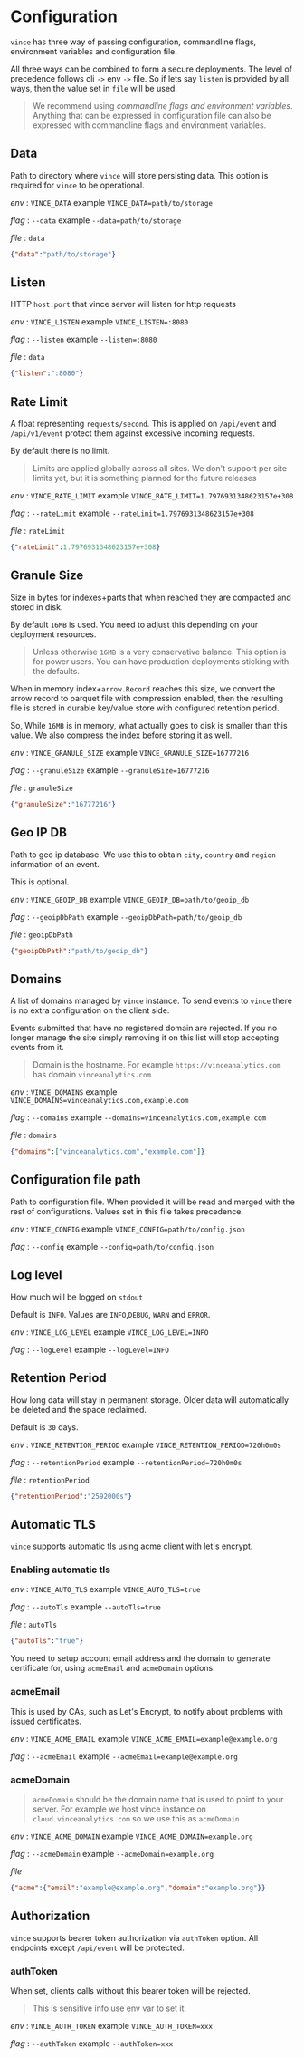 # Configuration

`vince` has three way of passing configuration, commandline flags, environment
variables and configuration file.

All three ways can be combined to form a secure  deployments. The level of precedence follows 
 cli `->` env `->` file. So if lets say `listen` is provided by all ways, then
the value set in `file` will be used.

> We recommend using *commandline flags and environment variables*.
> Anything that can be expressed in configuration file can also be expressed 
> with commandline flags and environment variables.


## Data
Path to directory where `vince` will store persisting data. This option is required for `vince` to be operational.

*env*
: `VINCE_DATA` example `VINCE_DATA=path/to/storage`

*flag*
: `--data` example `--data=path/to/storage`

*file*
: `data` 

```json
{"data":"path/to/storage"}
```


## Listen
HTTP `host:port` that vince server will listen for http requests

*env*
: `VINCE_LISTEN` example `VINCE_LISTEN=:8080`

*flag*
: `--listen` example `--listen=:8080`

*file*
: `data` 

```json
{"listen":":8080"}
```

## Rate Limit
A float representing `requests/second`. This is applied on `/api/event` and `/api/v1/event` protect them against excessive incoming requests.

By default there is no limit.

> Limits are applied globally across all sites. We don't support per site
> limits yet, but it is something planned for the future releases

*env*
: `VINCE_RATE_LIMIT` example `VINCE_RATE_LIMIT=1.7976931348623157e+308`

*flag*
: `--rateLimit` example `--rateLimit=1.7976931348623157e+308`

*file*
: `rateLimit` 

```json
{"rateLimit":1.7976931348623157e+308}
```

## Granule Size
Size in bytes for indexes+parts that when reached they are compacted and stored in disk. 

By default `16MB` is used. You need to adjust this depending on your deployment resources.

> Unless otherwise `16MB` is a very conservative balance. This option is for power users.
> You can have production deployments sticking with the defaults.

When in memory index+`arrow.Record` reaches this size, we convert the arrow
record to parquet file with compression enabled, then the resulting file is stored in durable key/value store with configured retention period.

So, While `16MB` is in memory, what actually goes to disk is smaller than this value. We also compress the index  before storing it as well.


*env*
: `VINCE_GRANULE_SIZE` example `VINCE_GRANULE_SIZE=16777216`

*flag*
: `--granuleSize` example `--granuleSize=16777216`

*file*
: `granuleSize` 

```json
{"granuleSize":"16777216"}
```

## Geo IP DB
Path to geo ip database. We use this to  obtain `city`, `country` and `region` information of an event.

This is optional.

*env*
: `VINCE_GEOIP_DB` example `VINCE_GEOIP_DB=path/to/geoip_db`

*flag*
: `--geoipDbPath` example `--geoipDbPath=path/to/geoip_db`

*file*
: `geoipDbPath` 

```json
{"geoipDbPath":"path/to/geoip_db"}
```

## Domains
A list of domains managed by `vince` instance. To send events to `vince` there is no extra configuration on the client side.

Events submitted that have no registered domain are rejected. If you no longer manage the site simply removing it on this list will stop accepting events from it.


> Domain is  the hostname. For example `https://vinceanalytics.com` has domain `vinceanalytics.com`

*env*
: `VINCE_DOMAINS` example `VINCE_DOMAINS=vinceanalytics.com,example.com`

*flag*
: `--domains` example `--domains=vinceanalytics.com,example.com`

*file*
: `domains` 

```json
{"domains":["vinceanalytics.com","example.com"]}
```

## Configuration file path
Path to configuration file. When provided it will be read and merged with the rest of configurations. Values set in this file takes precedence.

*env*
: `VINCE_CONFIG` example `VINCE_CONFIG=path/to/config.json`

*flag*
: `--config` example `--config=path/to/config.json`


## Log level
How much will be logged on `stdout`

Default is `INFO`. Values are `INFO`,`DEBUG`, `WARN` and `ERROR`.

*env*
: `VINCE_LOG_LEVEL` example `VINCE_LOG_LEVEL=INFO`

*flag*
: `--logLevel` example `--logLevel=INFO`



## Retention Period
How long data will stay in permanent storage. Older data will automatically be deleted and the space reclaimed.

Default is `30` days.


*env*
: `VINCE_RETENTION_PERIOD` example `VINCE_RETENTION_PERIOD=720h0m0s`

*flag*
: `--retentionPeriod` example `--retentionPeriod=720h0m0s`

*file*
: `retentionPeriod` 

```json
{"retentionPeriod":"2592000s"}
```

## Automatic TLS
`vince` supports automatic tls using acme client with let's encrypt. 

### Enabling automatic tls

*env*
: `VINCE_AUTO_TLS` example `VINCE_AUTO_TLS=true`

*flag*
: `--autoTls` example `--autoTls=true`

*file*
: `autoTls` 

```json
{"autoTls":"true"}
```

You need to setup account email address and the domain to generate certificate for, using `acmeEmail` and `acmeDomain` options.

### acmeEmail

This is used by CAs, such as Let's Encrypt, to notify about problems
with issued certificates.

*env*
: `VINCE_ACME_EMAIL` example `VINCE_ACME_EMAIL=example@example.org`

*flag*
: `--acmeEmail` example `--acmeEmail=example@example.org`

### acmeDomain
> `acmeDomain` should be the domain name that is used to point to your server. 
> For example we host vince instance on `cloud.vinceanalytics.com` so we use this as `acmeDomain`

*env*
: `VINCE_ACME_DOMAIN` example `VINCE_ACME_DOMAIN=example.org`

*flag*
: `--acmeDomain` example `--acmeDomain=example.org`

*file*

```json
{"acme":{"email":"example@example.org","domain":"example.org"}}
```


## Authorization
`vince` supports bearer token authorization via `authToken` option. All endpoints except `/api/event` will be protected.

### authToken
When  set, clients calls without this bearer token will be rejected. 

> This is sensitive info use env var to set it.

*env*
: `VINCE_AUTH_TOKEN` example `VINCE_AUTH_TOKEN=xxx`

*flag*
: `--authToken` example `--authToken=xxx`

